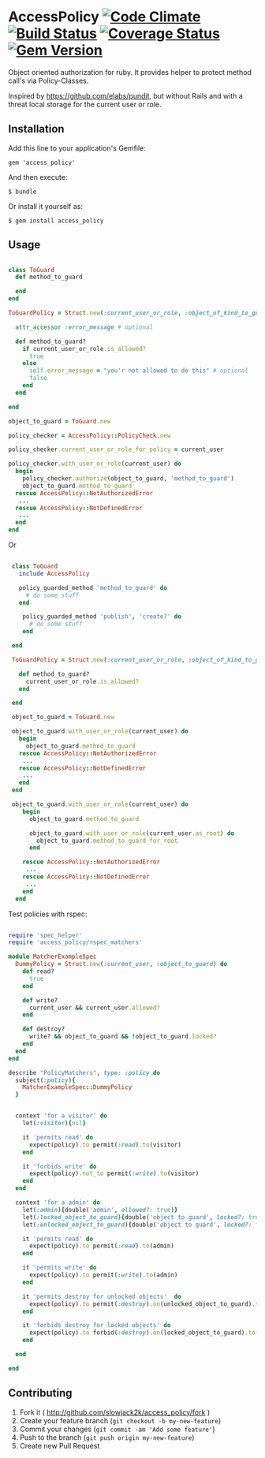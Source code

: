 # AccessPolicy [![Code Climate](https://codeclimate.com/github/slowjack2k/access_policy.png)](https://codeclimate.com/github/slowjack2k/access_policy) [![Build Status](https://travis-ci.org/slowjack2k/access_policy.png?branch=master)](https://travis-ci.org/slowjack2k/access_policy) [![Coverage Status](https://coveralls.io/repos/slowjack2k/access_policy/badge.png?branch=master)](https://coveralls.io/r/slowjack2k/access_policy?branch=master) [![Gem Version](https://badge.fury.io/rb/access_policy.png)](http://badge.fury.io/rb/access_policy)

Object oriented authorization for ruby. It provides helper to
protect method call's via Policy-Classes.

Inspired by https://github.com/elabs/pundit, but without Rails
and with a threat local storage for the current user or role.

## Installation

Add this line to your application's Gemfile:

    gem 'access_policy'

And then execute:

    $ bundle

Or install it yourself as:

    $ gem install access_policy

## Usage

```ruby

class ToGuard
  def method_to_guard

  end
end

ToGuardPolicy = Struct.new(:current_user_or_role, :object_of_kind_to_guard) do

  attr_accessor :error_message # optional

  def method_to_guard?
    if current_user_or_role.is_allowed?
      true
    else
      self.error_message = "you'r not allowed to do this" # optional
      false
    end
  end

end

object_to_guard = ToGuard.new

policy_checker = AccessPolicy::PolicyCheck.new

policy_checker.current_user_or_role_for_policy = current_user

policy_checker.with_user_or_role(current_user) do
  begin
    policy_checker.authorize(object_to_guard, 'method_to_guard')
    object_to_guard.method_to_guard
  rescue AccessPolicy::NotAuthorizedError
   ...
  rescue AccessPolicy::NotDefinedError
   ...
  end
end


```

Or

```ruby

 class ToGuard
   include AccessPolicy

   policy_guarded_method 'method_to_guard' do
     # do some stuff
   end

    policy_guarded_method 'publish', 'create?' do
      # do some stuff
    end

 end

 ToGuardPolicy = Struct.new(:current_user_or_role, :object_of_kind_to_guard) do

   def method_to_guard?
     current_user_or_role.is_allowed?
   end

 end

 object_to_guard = ToGuard.new

 object_to_guard.with_user_or_role(current_user) do
   begin
     object_to_guard.method_to_guard
   rescue AccessPolicy::NotAuthorizedError
    ...
   rescue AccessPolicy::NotDefinedError
    ...
   end
 end

 object_to_guard.with_user_or_role(current_user) do
    begin
      object_to_guard.method_to_guard

      object_to_guard.with_user_or_role(current_user.as_root) do
        object_to_guard.method_to_guard_for_root
      end

    rescue AccessPolicy::NotAuthorizedError
     ...
    rescue AccessPolicy::NotDefinedError
     ...
    end
  end


```

Test policies with rspec:

```ruby

require 'spec_helper'
require 'access_policy/rspec_matchers'

module MatcherExampleSpec
  DummyPolicy = Struct.new(:current_user, :object_to_guard) do
    def read?
      true
    end

    def write?
      current_user && current_user.allowed?
    end

    def destroy?
      write? && object_to_guard && !object_to_guard.locked?
    end
  end
end

describe "PolicyMatchers", type: :policy do
  subject(:policy){
    MatcherExampleSpec::DummyPolicy
  }


  context 'for a visitor' do
    let(:visitor){nil}

    it 'permits read' do
      expect(policy).to permit(:read).to(visitor)
    end

    it 'forbids write' do
      expect(policy).not_to permit(:write).to(visitor)
    end
  end

  context 'for a admin' do
    let(:admin){double('admin', allowed?: true)}
    let(:locked_object_to_guard){double('object to guard', locked?: true)}
    let(:unlocked_object_to_guard){double('object to guard', locked?: false)}

    it 'permits read' do
      expect(policy).to permit(:read).to(admin)
    end

    it 'permits write' do
      expect(policy).to permit(:write).to(admin)
    end

    it 'permits destroy for unlocked objects'  do
      expect(policy).to permit(:destroy).on(unlocked_object_to_guard).to(admin)
    end

    it 'forbids destroy for locked objects' do
      expect(policy).to forbid(:destroy).on(locked_object_to_guard).to(admin)
    end

  end

end


```

## Contributing

1. Fork it ( http://github.com/slowjack2k/access_policy/fork )
2. Create your feature branch (`git checkout -b my-new-feature`)
3. Commit your changes (`git commit -am 'Add some feature'`)
4. Push to the branch (`git push origin my-new-feature`)
5. Create new Pull Request
